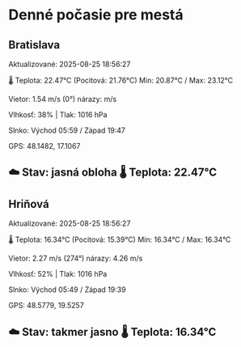 ﻿# Denné počasie pre mestá

## Bratislava
Aktualizované: 2025-08-25 18:56:27

🌡️ Teplota: 22.47°C 
(Pocitová: 21.76°C)
Min: 20.87°C / Max: 23.12°C

Vietor: 1.54 m/s    (0°) 
nárazy:  m/s

Vlhkosť: 38% | Tlak: 1016 hPa

Slnko: Východ 05:59 / Západ 19:47

GPS: 48.1482, 17.1067

☁️ Stav: jasná obloha        🌡️ Teplota: 22.47°C
---

## Hriňová
Aktualizované: 2025-08-25 18:56:27

🌡️ Teplota: 16.34°C 
(Pocitová: 15.39°C)
Min: 16.34°C / Max: 16.34°C

Vietor: 2.27 m/s (274°)
nárazy: 4.26 m/s

Vlhkosť: 52% | Tlak: 1016 hPa

Slnko: Východ 05:49 / Západ 19:39

GPS: 48.5779, 19.5257

☁️ Stav: takmer jasno        🌡️ Teplota: 16.34°C
---
